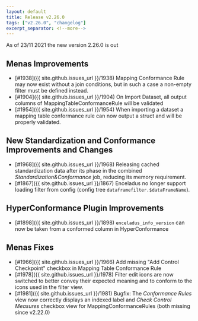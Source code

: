 ```yaml
---
layout: default
title: Release v2.26.0
tags: ["v2.26.0", "changelog"]
excerpt_separator: <!--more-->
---
```


As of 23/11 2021 the new version 2.26.0 is out
<!--more-->

## Menas Improvements

- [#1938]({{ site.github.issues_url }}/1938) Mapping Conformance Rule may now exist without a join conditions, but in such a case a non-empty filter must be defined instead.
- [#1904]({{ site.github.issues_url }}/1904) On Import Dataset, all output columns of MappingTableConformanceRule will be validated
- [#1954]({{ site.github.issues_url }}/1954) When importing a dataset a mapping table conformance rule can now output a struct and will be properly validated.

## New Standardization and Conformance Improvements and Changes

- [#1968]({{ site.github.issues_url }}/1968) Releasing cached standardization data after its phase in the combined _Standardization&Conformance_ job, reducing its memory requirement.
- [#1867]({{ site.github.issues_url }}/1867) Enceladus no longer support loading filter from config (config tree `dataframefilter.$dataFrameName`).

## HyperConformance Plugin Improvements

- [#1898]({{ site.github.issues_url }}/1898) `enceladus_info_version` can now be taken from a conformed column in HyperConformance

## Menas Fixes

- [#1966]({{ site.github.issues_url }}/1966) Add missing "Add Control Checkpoint" checkbox in Mapping Table Conformance Rule
- [#1978]({{ site.github.issues_url }}/1978) Filter edit icons are now switched to better convey their expected meaning and to conform to the icons used in the filter view.
- [#1981]({{ site.github.issues_url }}/1981) Bugfix: The _Conformance Rules_ view now correctly displays an indexed label and _Check Control Measures_ checkbox view for MappingConformanceRules (both missing since v2.22.0)
